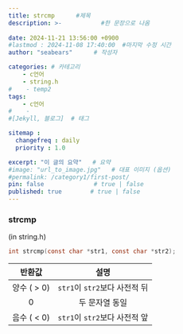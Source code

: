 ```yaml
---
title: strcmp      #제목
description: >-           #한 문장으로 나옴
  
date: 2024-11-21 13:56:00 +0900
#lastmod : 2024-11-08 17:40:00  #마지막 수정 시간
author: "seabears"      # 작성자

categories: # 카테고리
    - c언어  
    - string.h
#    - temp2
tags: 
    - c언어
#    - 
#[Jekyll, 블로그]  # 태그

sitemap :
  changefreq : daily
  priority : 1.0

excerpt: "이 글의 요약"   # 요약
#image: "url_to_image.jpg"   # 대표 이미지 (옵션)
#permalink: /category1/first-post/
pin: false              # true | false
published: true        # true | false
---
```



### strcmp  
(in string.h)  

```c
int strcmp(const char *str1, const char *str2);
```

| **반환값**     | **설명**                |
|:--------------:|:-----------------------:|
| 양수 ( > 0)    | `str1`이 `str2`보다 사전적 뒤 |
| 0              | 두 문자열 동일          |
| 음수 ( < 0)    | `str1`이 `str2`보다 사전적 앞 |

